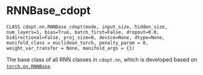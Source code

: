# RNNBase_cdopt

`CLASS cdopt.nn.RNNBase_cdopt(mode, input_size, hidden_size, num_layers=1, bias=True, batch_first=False, dropout=0.0, bidirectional=False, proj_size=0, device=None, dtype=None, manifold_class = euclidean_torch, penalty_param = 0, weight_var_transfer = None, manifold_args = {})`

The base class of all RNN classes in `cdopt.nn`, which is developed based on [`torch.nn.RNNBase`](https://pytorch.org/docs/stable/generated/torch.nn.RNNBase.html#torch.nn.RNNBase).